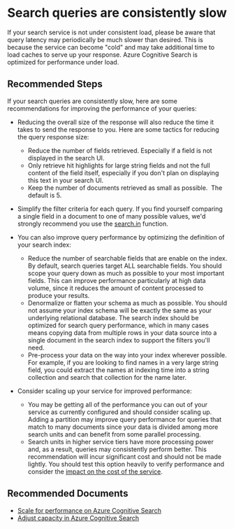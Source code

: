 <properties
	pageTitle="Performance and Throughput/Search queries are consistently slow"
	description="Search queries are consistently slow"
	service="microsoft.search"
	resource="searchservices"
	authors="mrcarter8"
	ms.author="mcarter"
	selfHelpType="resource"
	displayOrder="30"
	supportTopicIds="32681384"
	resourceTags=""
	productPesIds="15568"
	articleId="search-queriesareconsistentlyslow"
	cloudEnvironments="public, Fairfax"
	ownershipId="AzureSearch_AzureSearch"
/>

# Search queries are consistently slow

If your search service is not under consistent load, please be aware that query latency may periodically be much slower than desired. This is because the service can become "cold" and may take additional time to load caches to serve up your response.  Azure Cognitive Search is optimized for performance under load.

## **Recommended Steps**
If your search queries are consistently slow, here are some recommendations for improving the performance of your queries:

* Reducing the overall size of the response will also reduce the time it takes to send the response to you.  Here are some tactics for reducing the query response size:
  * Reduce the number of fields retrieved.  Especially if a field is not displayed in the search UI.
  * Only retrieve hit highlights for large string fields and not the full content of the field itself, especially if you don't plan on displaying this text in your search UI. 
  * Keep the number of documents retrieved as small as possible.  The default is 5.   
* Simplify the filter criteria for each query.  If you find yourself comparing a single field in a document to one of many possible values, we'd strongly recommend you use the [search.in](https://docs.microsoft.com/azure/search/search-query-odata-search-in-function) function.

* You can also improve query performance by optimizing the definition of your search index:
  * Reduce the number of searchable fields that are enable on the index.  By default, search queries target ALL searchable fields.  You should scope your query down as much as possible to your most important fields. This can improve performance particularly at high data volume, since it reduces the amount of content processed to produce your results.
  * Denormalize or flatten your schema as much as possible.  You should not assume your index schema will be exactly the same as your underlying relational database.  The search index should be optimized for search query performance, which in many cases means copying data from multiple rows in your data source into a single document in the search index to support the filters you'll need.
  * Pre-process your data on the way into your index wherever possible.  For example, if you are looking to find names in a very large string field, you could extract the names at indexing time into a string collection and search that collection for the name later.

* Consider scaling up your service for improved performance:
  * You may be getting all of the performance you can out of your service as currently configured and should consider scaling up.  Adding a partition may improve query performance for queries that match to many documents since your data is divided among more search units and can benefit from some parallel processing.
  * Search units in higher service tiers have more processing power and, as a result, queries may consistently perform better.  This recommendation will incur significant cost and should not be made lightly.  You should test this option heavily to verify performance and consider the [impact on the cost of the service](https://azure.microsoft.com/pricing/details/search/).

## **Recommended Documents**

* [Scale for performance on Azure Cognitive Search](https://docs.microsoft.com/azure/search/search-performance-optimization)<br>
* [Adjust capacity in Azure Cognitive Search](https://docs.microsoft.com/azure/search/search-capacity-planning)<br>